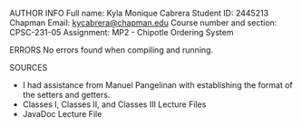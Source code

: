 AUTHOR INFO
Full name: Kyla Monique Cabrera
Student ID: 2445213
Chapman Email: kycabrera@chapman.edu
Course number and section: CPSC-231-05
Assignment: MP2 - Chipotle Ordering System

ERRORS 
No errors found when compiling and running. 

SOURCES
- I had assistance from Manuel Pangelinan with establishing the format of the setters and getters.
- Classes I, Classes II, and Classes III Lecture Files
- JavaDoc Lecture File

